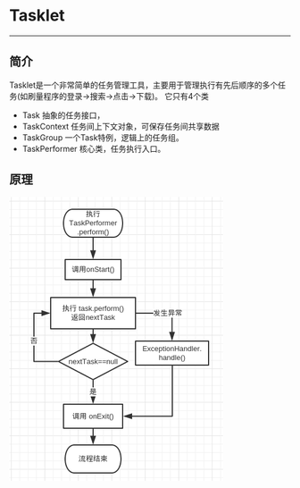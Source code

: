# Tasklet
------
## 简介

Tasklet是一个非常简单的任务管理工具，主要用于管理执行有先后顺序的多个任务(如刷量程序的登录->搜索->点击->下载)。
它只有4个类

* Task 抽象的任务接口，
* TaskContext 任务间上下文对象，可保存任务间共享数据
* TaskGroup 一个Task特例，逻辑上的任务组。
* TaskPerformer 核心类，任务执行入口。

## 原理

![程序执行流程图](tasklet_flowchart.png)
